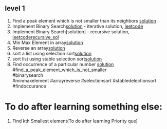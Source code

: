 ##  level 1 
1. Find a peak element which is not smaller than its neighbors [solution](findAPeak.py)
2. Implement Binary Search[solution](binarySearch.py) - iterative solution, [leetcode](https://leetcode.com/problems/binary-search/)
3. Implement Binary Search[solution] - recursive solution, [leetcode](https://leetcode.com/problems/binary-search/)[recursive_sol](binarySearchRecursive.py)
4. Min Max Element in array[solution](minMax.py)
5. Reverse an array[solution](reverseArray.py)
6. sort a list using selection sort[solution](selectionSort.py)
7. sort list using stable selection sort[solution](stableSelectionSOrt.py)
8. Find occurrence of a particular number [solution]()
#find_a_peak_element_which_is_not_smaller    
#binarysearch 	
#minmaxelement
#arrayreverse
#selectionsort 
#stabledelectionsort 
#findoccurance

# To do after learning something else:
1. Find kth Smallest element(To do after learning Priority que)

